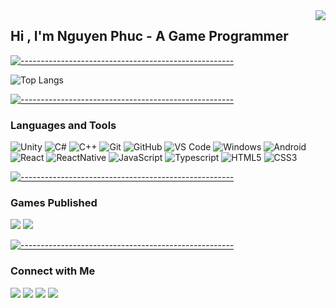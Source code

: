 <img align="right" src="http://estruyf-github.azurewebsites.net/api/VisitorHit?user=nguyenphuc1040&repo=nguyenphuc1040&countColorcountColor&countColor=%be261c"/>


##  Hi , I'm Nguyen Phuc - A Game Programmer


[![-----------------------------------------------------](
https://raw.githubusercontent.com/andreasbm/readme/master/assets/lines/aqua.png)](https://github.com/BaseMax?tab=repositories)


![Top Langs](https://github-readme-stats.vercel.app/api/top-langs/?username=nguyenphuc1040&layout=compact&langs_count=8)

[![-----------------------------------------------------](
https://raw.githubusercontent.com/andreasbm/readme/master/assets/lines/aqua.png)](https://github.com/BaseMax?tab=repositories)

### Languages and Tools

![Unity](http://img.shields.io/badge/-Unity-20232A?style=flat&logo=unity&logoColor=ffffff)
![C#](http://img.shields.io/badge/-Csharp-9a24d1?style=flat&logo=csharp&logoColor=ffffff)
![C++](http://img.shields.io/badge/-C++-2494d1?style=flat-&logo=cplusplus&logoColor=ffffff)
![Git](https://img.shields.io/badge/-Git-%23F05032?style=flat-&logo=git&logoColor=%23ffffff)
![GitHub](https://img.shields.io/badge/-GitHub-181717?style=flat-&logo=github)
![VS Code](http://img.shields.io/badge/-VS%20Code-007ACC?style=flat-&logo=visual-studio-code&logoColor=ffffff)
![Windows](http://img.shields.io/badge/-Windows-0078D6?style=flat-&logo=windows&logoColor=ffffff)
![Android](http://img.shields.io/badge/-Android-08c271?style=flat-&logo=android&logoColor=ffffff)
![React](http://img.shields.io/badge/-React-20232A?style=flat&logo=react&logoColor=61DAFB)
![ReactNative](http://img.shields.io/badge/-React_Native-20232A?style=flat&logo=react&logoColor=61DAFB)
![JavaScript](https://img.shields.io/badge/-JavaScript-%23F7DF1C?style=flat-&logo=javascript&logoColor=000000&labelColor=%23F7DF1C&color=%23FFCE5A)
![Typescript](http://img.shields.io/badge/-Typescript-0078D6?style=flat-&logo=typescript&logoColor=ffffff)
![HTML5](https://img.shields.io/badge/-HTML5-%23E44D27?style=flat-&logo=html5&logoColor=ffffff)
![CSS3](https://img.shields.io/badge/-CSS3-%231572B6?style=flat-&logo=css3)

[![-----------------------------------------------------](
https://raw.githubusercontent.com/andreasbm/readme/master/assets/lines/aqua.png)](https://github.com/BaseMax?tab=repositories)

### Games Published

<p>
  <a target="_blank" href="https://pirex-universe.vercel.app"><img src="https://img.shields.io/badge/-PirexGames-d13126?style=flat&logo=itch.io&logoColor=white"/></a>
  <a target="_blank" href="https://play.google.com/store/apps/dev?id=6990335718751691198"><img src="https://img.shields.io/badge/-nguyenphuc1040-08c271?style=flat&logo=GooglePlay&logoColor=white"/></a>
</p>

 
[![-----------------------------------------------------](
https://raw.githubusercontent.com/andreasbm/readme/master/assets/lines/aqua.png)](https://github.com/BaseMax?tab=repositories)

### Connect with Me

<p>
  <a target="_blank" href="https://linkedin.com/in/nguyenphuc1040"><img src="https://img.shields.io/badge/-nguyenphuc1040-0077B5?style=flat&logo=Linkedin&logoColor=white"/></a>
  <a target="_blank" href="mailto:nguyenphuc1040@outlook.com"><img src="https://img.shields.io/badge/-nguyenphuc1040@outlook.com-4287f5?style=flat&logo=Microsoft&logoColor=white"/></a>
  <a target="_blank" href="mailto:nguyenphuc.it14@gmail.com"><img src="https://img.shields.io/badge/-nguyenphuc.it14@gmail.com-D14836?style=flat&logo=Gmail&logoColor=white"/></a>
  <a target="_blank" href="https://facebook.com/nguyenphuc1040"><img src="https://img.shields.io/badge/-nguyenphuc1040-1877F2?style=flat&logo=Facebook&logoColor=white"/></a>
  <!-- <a href="https://www.behance.net/AVS1508"><img src="https://img.shields.io/badge/-@AVS1508-1769FF?style=flat&logo=Behance&logoColor=white"/></a> -->
</p>

